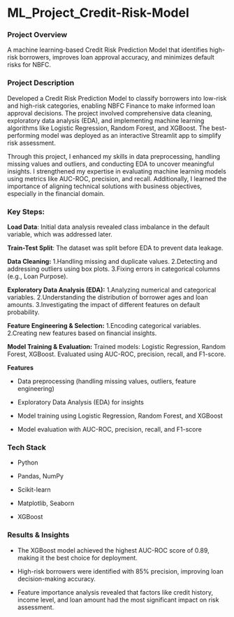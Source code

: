 # ML_Project_Credit-Risk-Model

### Project Overview 
A machine learning-based Credit Risk Prediction Model that identifies high-risk borrowers, improves loan approval accuracy, and minimizes default risks for NBFC.

### Project Description
Developed a Credit Risk Prediction Model to classify borrowers into low-risk and high-risk categories, enabling NBFC Finance to make informed loan approval decisions. The project involved comprehensive data cleaning, exploratory data analysis (EDA), and implementing machine learning algorithms like Logistic Regression, Random Forest, and XGBoost. The best-performing model was deployed as an interactive Streamlit app to simplify risk assessment.

Through this project, I enhanced my skills in data preprocessing, handling missing values and outliers, and conducting EDA to uncover meaningful insights. I strengthened my expertise in evaluating machine learning models using metrics like AUC-ROC, precision, and recall. Additionally, I learned the importance of aligning technical solutions with business objectives, especially in the financial domain.

### Key Steps:

**Load Data**: Initial data analysis revealed class imbalance in the default variable, which was addressed later.

**Train-Test Split**: The dataset was split before EDA to prevent data leakage.

**Data Cleaning:** 
1.Handling missing and duplicate values.
2.Detecting and addressing outliers using box plots.
3.Fixing errors in categorical columns (e.g., Loan Purpose).

**Exploratory Data Analysis (EDA):**
1.Analyzing numerical and categorical variables.
2.Understanding the distribution of borrower ages and loan amounts.
3.Investigating the impact of different features on default probability.

**Feature Engineering & Selection:**
1.Encoding categorical variables.
2.Creating new features based on financial insights.

**Model Training & Evaluation:**
Trained models: Logistic Regression, Random Forest, XGBoost.
Evaluated using AUC-ROC, precision, recall, and F1-score.

**Features**
- Data preprocessing (handling missing values, outliers, feature engineering)

- Exploratory Data Analysis (EDA) for insights

- Model training using Logistic Regression, Random Forest, and XGBoost

- Model evaluation with AUC-ROC, precision, recall, and F1-score

### Tech Stack

- Python

- Pandas, NumPy

- Scikit-learn

- Matplotlib, Seaborn

- XGBoost

### Results & Insights

- The XGBoost model achieved the highest AUC-ROC score of 0.89, making it the best choice for deployment.

- High-risk borrowers were identified with 85% precision, improving loan decision-making accuracy.

- Feature importance analysis revealed that factors like credit history, income level, and loan amount had the most significant impact on risk assessment.

